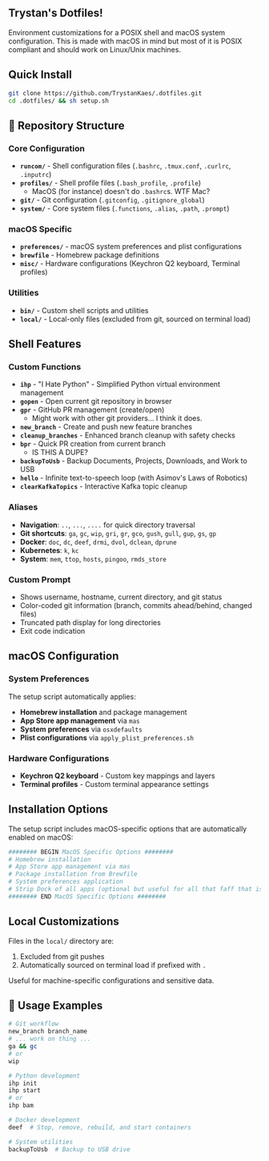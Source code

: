 ## Trystan's Dotfiles!

Environment customizations for a POSIX shell and macOS system configuration. This is made with macOS in mind but most of it is POSIX compliant and should work on Linux/Unix machines.

## Quick Install

```sh
git clone https://github.com/TrystanKaes/.dotfiles.git
cd .dotfiles/ && sh setup.sh
```

## 📁 Repository Structure

### Core Configuration

- **`runcom/`** - Shell configuration files (`.bashrc`, `.tmux.conf`, `.curlrc`, `.inputrc`)
- **`profiles/`** - Shell profile files (`.bash_profile`, `.profile`)
  - MacOS (for instance) doesn't do `.bashrc`s. WTF Mac?
- **`git/`** - Git configuration (`.gitconfig`, `.gitignore_global`)
- **`system/`** - Core system files (`.functions`, `.alias`, `.path`, `.prompt`)

### macOS Specific

- **`preferences/`** - macOS system preferences and plist configurations
- **`brewfile`** - Homebrew package definitions
- **`misc/`** - Hardware configurations (Keychron Q2 keyboard, Terminal profiles)

### Utilities

- **`bin/`** - Custom shell scripts and utilities
- **`local/`** - Local-only files (excluded from git, sourced on terminal load)

## Shell Features

### Custom Functions

- **`ihp`** - "I Hate Python" - Simplified Python virtual environment management
- **`gopen`** - Open current git repository in browser
- **`gpr`** - GitHub PR management (create/open)
  - Might work with other git providers... I think it does.
- **`new_branch`** - Create and push new feature branches
- **`cleanup_branches`** - Enhanced branch cleanup with safety checks
- **`bpr`** - Quick PR creation from current branch
  - IS THIS A DUPE?
- **`backupToUsb`** - Backup Documents, Projects, Downloads, and Work to USB
- **`hello`** - Infinite text-to-speech loop (with Asimov's Laws of Robotics)
- **`clearKafkaTopics`** - Interactive Kafka topic cleanup

### Aliases

- **Navigation**: `..`, `...`, `....` for quick directory traversal
- **Git shortcuts**: `ga`, `gc`, `wip`, `gri`, `gr`, `gco`, `gush`, `gull`, `gup`, `gs`, `gp`
- **Docker**: `doc`, `dc`, `deef`, `drmi`, `dvol`, `dclean`, `dprune`
- **Kubernetes**: `k`, `kc`
- **System**: `mem`, `ttop`, `hosts`, `pingoo`, `rmds_store`

### Custom Prompt

- Shows username, hostname, current directory, and git status
- Color-coded git information (branch, commits ahead/behind, changed files)
- Truncated path display for long directories
- Exit code indication

## macOS Configuration

### System Preferences

The setup script automatically applies:

- **Homebrew installation** and package management
- **App Store app management** via `mas`
- **System preferences** via `osxdefaults`
- **Plist configurations** via `apply_plist_preferences.sh`

### Hardware Configurations

- **Keychron Q2 keyboard** - Custom key mappings and layers
- **Terminal profiles** - Custom terminal appearance settings

## Installation Options

The setup script includes macOS-specific options that are automatically enabled on macOS:

```sh
######## BEGIN MacOS Specific Options ########
# Homebrew installation
# App Store app management via mas
# Package installation from Brewfile
# System preferences application
# Strip Dock of all apps (optional but useful for all that faff that is included by default on new laptops)
######## END MacOS Specific Options ########
```

## Local Customizations

Files in the `local/` directory are:

1. Excluded from git pushes
2. Automatically sourced on terminal load if prefixed with `.`

Useful for machine-specific configurations and sensitive data.

## 🎯 Usage Examples

```sh
# Git workflow
new_branch branch_name
# ... work on thing ...
ga && gc
# or
wip

# Python development
ihp init
ihp start
# or
ihp bam

# Docker development
deef  # Stop, remove, rebuild, and start containers

# System utilities
backupToUsb  # Backup to USB drive
```
